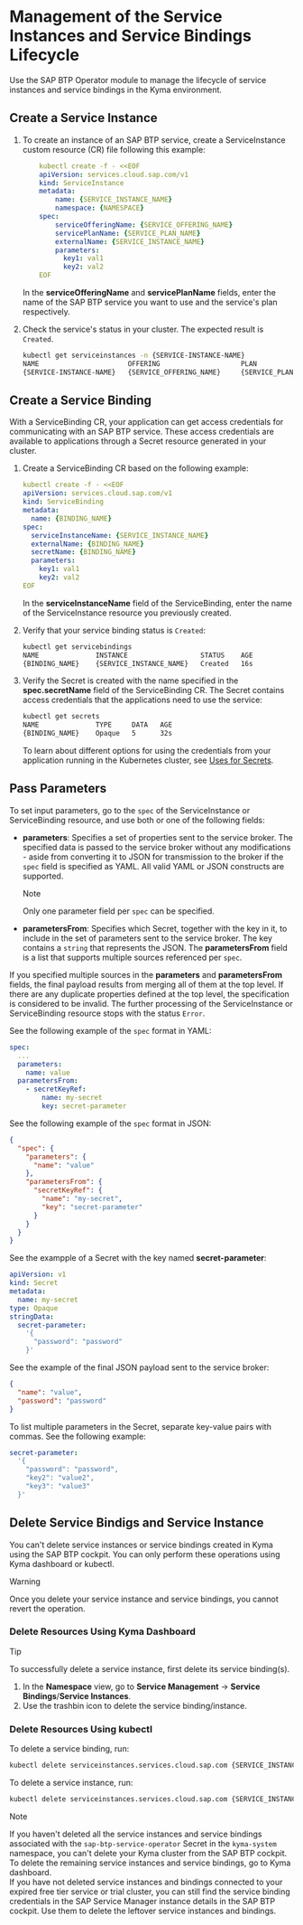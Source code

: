 # Management of the Service Instances and Service Bindings Lifecycle

Use the SAP BTP Operator module to manage the lifecycle of service instances and service bindings in the Kyma environment.

## Create a Service Instance

1.  To create an instance of an SAP BTP service, create a ServiceInstance custom resource (CR) file following this example: <!--add line 9 and skip step 2?; any namespace or kyma-system; REMOVE line 23-->
    ```yaml
        kubectl create -f - <<EOF 
        apiVersion: services.cloud.sap.com/v1
        kind: ServiceInstance
        metadata:
            name: {SERVICE_INSTANCE_NAME}
            namespace: {NAMESPACE} 
        spec:
            serviceOfferingName: {SERVICE_OFFERING_NAME}
            servicePlanName: {SERVICE_PLAN_NAME}
            externalName: {SERVICE_INSTANCE_NAME}
            parameters:
              key1: val1
              key2: val2
        EOF
    ```
      In the **serviceOfferingName** and  **servicePlanName** fields, enter the name of the SAP BTP service you want to use and the service's plan respectively.
    
2.  Check the service's status in your cluster. The expected result is `Created`.
   
    ```bash
    kubectl get serviceinstances -n {SERVICE-INSTANCE-NAME}
    NAME                      OFFERING                    PLAN                     STATUS    AGE
    {SERVICE-INSTANCE-NAME}   {SERVICE_OFFERING_NAME}     {SERVICE_PLAN_NAME}      Created   44s
    ```

## Create a Service Binding

With a ServiceBinding CR, your application can get access credentials for communicating with an SAP BTP service. 
These access credentials are available to applications through a Secret resource generated in your cluster.

1. Create a ServiceBinding CR based on the following example:<!--externalName? secretName?-->

      ```yaml
      kubectl create -f - <<EOF
      apiVersion: services.cloud.sap.com/v1
      kind: ServiceBinding
      metadata:
        name: {BINDING_NAME}
      spec:
        serviceInstanceName: {SERVICE_INSTANCE_NAME}
        externalName: {BINDING_NAME}
        secretName: {BINDING_NAME}
        parameters:
          key1: val1
          key2: val2   
      EOF        
      ```

    In the **serviceInstanceName** field of the ServiceBinding, enter the name of the ServiceInstance resource you previously created.
    
2.  Verify that your service binding status is `Created`:

    ```bash
    kubectl get servicebindings
    NAME              INSTANCE                  STATUS    AGE
    {BINDING_NAME}    {SERVICE_INSTANCE_NAME}   Created   16s    
    ```

3.  Verify the Secret is created with the name specified in the  **spec.secretName** field of the ServiceBinding CR. The Secret contains access credentials that the applications need to use the service:

    ```bash
    kubectl get secrets
    NAME              TYPE     DATA   AGE
    {BINDING_NAME}    Opaque   5      32s
    ```

    To learn about different options for using the credentials from your application running in the Kubernetes cluster, see [Uses for Secrets](https://kubernetes.io/docs/concepts/configuration/secret/#uses-for-secrets).

## Pass Parameters

To set input parameters, go to the `spec` of the ServiceInstance or ServiceBinding resource, and use both or one of the following fields:
* **parameters**: Specifies a set of properties sent to the service broker.
  The specified data is passed to the service broker without any modifications - aside from converting it to JSON for transmission to the broker if the `spec` field is specified as YAML.
  All valid YAML or JSON constructs are supported. 
  > [!NOTE] 
  > Only one parameter field per `spec` can be specified.
* **parametersFrom**: Specifies which Secret, together with the key in it, to include in the set of parameters sent to the service broker.
  The key contains a `string` that represents the JSON. The **parametersFrom** field is a list that supports multiple sources referenced per `spec`.

If you specified multiple sources in the **parameters** and **parametersFrom** fields, the final payload results from merging all of them at the top level.
If there are any duplicate properties defined at the top level, the specification is considered to be invalid. 
The further processing of the ServiceInstance or ServiceBinding resource stops with the status `Error`.

See the following example of the `spec` format in YAML:
```yaml
spec:
  ...
  parameters:
    name: value
  parametersFrom:
    - secretKeyRef:
        name: my-secret
        key: secret-parameter
```

See the following example of the `spec` format in JSON:

```json
{
  "spec": {
    "parameters": {
      "name": "value"
    },
    "parametersFrom": {
      "secretKeyRef": {
        "name": "my-secret",
        "key": "secret-parameter"
      }
    }
  } 
}
```

See the exampple of a Secret with the key named **secret-parameter**:

```yaml
apiVersion: v1
kind: Secret
metadata:
  name: my-secret
type: Opaque
stringData:
  secret-parameter:
    '{
      "password": "password"
    }'
```

See the example of the final JSON payload sent to the service broker:
```json
{
  "name": "value",
  "password": "password"
}
```

To list multiple parameters in the Secret, separate key-value pairs with commas. See the following example:

```yaml
secret-parameter:
  '{
    "password": "password",
    "key2": "value2",
    "key3": "value3"
  }'
```


## Delete Service Bindigs and Service Instance

You can't delete service instances or service bindings created in Kyma using the SAP BTP cockpit. You can only perform these operations using Kyma dashboard or kubectl.

> [!WARNING]
> Once you delete your service instance and service bindings, you cannot revert the operation.

### Delete Resources Using Kyma Dashboard

> [!TIP]
> To successfully delete a service instance, first delete its service binding(s).

1. In the **Namespace** view, go to **Service Management** -> **Service Bindings**/**Service Instances**.
2. Use the trashbin icon to delete the service binding/instance.

### Delete Resources Using kubectl

To delete a service binding, run:

```bash
kubectl delete serviceinstances.services.cloud.sap.com {SERVICE_INSTANCE_BINDING}
```

To delete a service instance, run:

```bash
kubectl delete serviceinstances.services.cloud.sap.com {SERVICE_INSTANCE}
```

> [!NOTE]
> If you haven't deleted all the service instances and service bindings associated  with the `sap-btp-service-operator` Secret in the `kyma-system` namespace, you can't delete your Kyma cluster from the SAP BTP cockpit. To delete the remaining service instances and service bindings, go to Kyma dashboard.<br>
> If you have not deleted service instances and bindings connected to your expired free tier service or trial cluster, you can still find the service binding credentials in the SAP Service Manager instance details in the SAP BTP cockpit. Use them to delete the leftover service instances and bindings.
